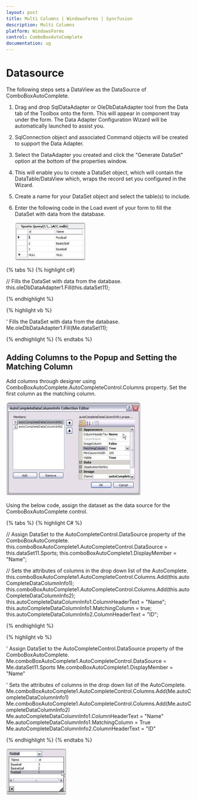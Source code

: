```yaml
---
layout: post
title: Multi Columns | WindowsForms | Syncfusion
description: Multi Columns
platform: WindowsForms
control: ComboBoxAutoComplete
documentation: ug
---
```


# Datasource

The following steps sets a DataView as the DataSource of ComboBoxAutoComplete.

1. Drag and drop SqlDataAdapter or OleDbDataAdapter tool from the Data tab of the Toolbox onto the form. This will appear in component tray under the form. The Data Adapter Configuration Wizard will be automatically launched to assist you. 
2. SqlConnection object and associated Command objects will be created to support the Data Adapter. 
3. Select the DataAdapter you created and click the "Generate DataSet" option at the bottom of the properties window. 
4. This will enable you to create a DataSet object, which will contain the DataTable/DataView which, wraps the record set you configured in the Wizard. 
5. Create a name for your DataSet object and select the table(s) to include. 
6. Enter the following code in the Load event of your form to fill the DataSet with data from the database.

   ![](ComboBoxAutoComplete-Images/Overview_img48.jpeg)

{% tabs %}
{% highlight c#}

// Fills the DataSet with data from the database.
this.oleDbDataAdapter1.Fill(this.dataSet11);

{% endhighlight %}

{% highlight vb %}

' Fills the DataSet with data from the database.
Me.oleDbDataAdapter1.Fill(Me.dataSet11);

{% endhighlight %}
{% endtabs %}

## Adding Columns to the Popup and Setting the Matching Column

Add columns through designer using ComboBoxAutoComplete.AutoCompleteControl.Columns property. Set the first column as the matching column.

 ![](ComboBoxAutoComplete-Images/Overview_img49.jpeg) 



Using the below code, assign the dataset as the data source for the ComboBoxAutoComplete control.

{% tabs %}
{% highlight C# %}

// Assign  DataSet to the AutoCompleteControl.DataSource property of the ComboBoxAutoComplete.
this.comboBoxAutoComplete1.AutoCompleteControl.DataSource = this.dataSet11.Sports;
this.comboBoxAutoComplete1.DisplayMember = "Name";

// Sets the attributes of columns in the drop down list of the AutoComplete.
this.comboBoxAutoComplete1.AutoCompleteControl.Columns.Add(this.autoCompleteDataColumnInfo1);
this.comboBoxAutoComplete1.AutoCompleteControl.Columns.Add(this.autoCompleteDataColumnInfo2);
this.autoCompleteDataColumnInfo1.ColumnHeaderText = "Name";
this.autoCompleteDataColumnInfo1.MatchingColumn = true;
this.autoCompleteDataColumnInfo2.ColumnHeaderText = "ID";

{% endhighlight %}

{% highlight vb %}

' Assign  DataSet to the AutoCompleteControl.DataSource property of the ComboBoxAutoComplete.
Me.comboBoxAutoComplete1.AutoCompleteControl.DataSource = Me.dataSet11.Sports
Me.comboBoxAutoComplete1.DisplayMember = "Name"

' Sets the attributes of columns in the drop down list of the AutoComplete.
Me.comboBoxAutoComplete1.AutoCompleteControl.Columns.Add(Me.autoCompleteDataColumnInfo1)
Me.comboBoxAutoComplete1.AutoCompleteControl.Columns.Add(Me.autoCompleteDataColumnInfo2)
Me.autoCompleteDataColumnInfo1.ColumnHeaderText = "Name"
Me.autoCompleteDataColumnInfo1.MatchingColumn = True
Me.autoCompleteDataColumnInfo2.ColumnHeaderText = "ID"

{% endhighlight %}
{% endtabs %}

![](ComboBoxAutoComplete-Images/Overview_img50.jpeg) 

